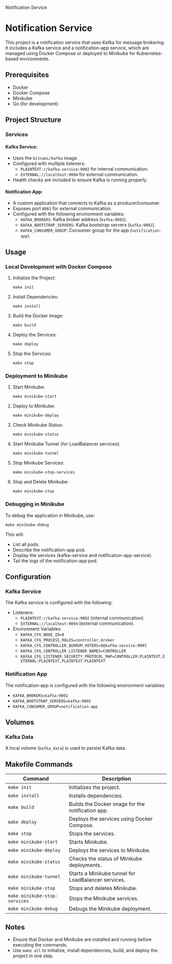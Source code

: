 Notification Service
# Notification Service

This project is a notification service that uses Kafka for message brokering. It includes a Kafka service and a notification-app service, which are managed using Docker Compose or deployed to Minikube for Kubernetes-based environments.

## Prerequisites
- Docker
- Docker Compose
- Minikube
- Go (for development)

## Project Structure
### Services
#### Kafka Service:
- Uses the `bitnami/kafka` image.
- Configured with multiple listeners:
    - `PLAINTEXT://kafka-service:9092` for internal communication.
    - `EXTERNAL://localhost:9094` for external communication.
- Health checks are included to ensure Kafka is running properly.

#### Notification App:
- A custom application that connects to Kafka as a producer/consumer.
- Exposes port `8081` for external communication.
- Configured with the following environment variables:
    - `KAFKA_BROKERS`: Kafka broker address (`kafka:9092`).
    - `KAFKA_BOOTSTRAP_SERVERS`: Kafka bootstrap servers (`kafka:9092`).
    - `KAFKA_CONSUMER_GROUP`: Consumer group for the app (`notification-app`).

## Usage
### Local Development with Docker Compose
1. Initialize the Project:
     ```
     make init
     ```

2. Install Dependencies:
     ```
     make install
     ```

3. Build the Docker Image:
     ```
     make build
     ```

4. Deploy the Services:
     ```
     make deploy
     ```

5. Stop the Services:
     ```
     make stop
     ```

### Deployment to Minikube
1. Start Minikube:
     ```
     make minikube-start
     ```

2. Deploy to Minikube:
     ```
     make minikube-deploy
     ```

3. Check Minikube Status:
     ```
     make minikube-status
     ```

4. Start Minikube Tunnel (for LoadBalancer services):
     ```
     make minikube-tunnel
     ```

5. Stop Minikube Services:
     ```
     make minikube-stop-services
     ```

6. Stop and Delete Minikube:
     ```
     make minikube-stop
     ```

### Debugging in Minikube
To debug the application in Minikube, use:
```
make minikube-debug
```

This will:
- List all pods.
- Describe the notification-app pod.
- Display the services (kafka-service and notification-app-service).
- Tail the logs of the notification-app pod.

## Configuration
### Kafka Service
The Kafka service is configured with the following:
- Listeners:
    - `PLAINTEXT://kafka-service:9092` (internal communication).
    - `EXTERNAL://localhost:9094` (external communication).
- Environment Variables:
    - `KAFKA_CFG_NODE_ID=0`
    - `KAFKA_CFG_PROCESS_ROLES=controller,broker`
    - `KAFKA_CFG_CONTROLLER_QUORUM_VOTERS=0@kafka-service:9093`
    - `KAFKA_CFG_CONTROLLER_LISTENER_NAMES=CONTROLLER`
    - `KAFKA_CFG_LISTENER_SECURITY_PROTOCOL_MAP=CONTROLLER:PLAINTEXT,EXTERNAL:PLAINTEXT,PLAINTEXT:PLAINTEXT`

### Notification App
The notification-app is configured with the following environment variables:
- `KAFKA_BROKERS=kafka:9092`
- `KAFKA_BOOTSTRAP_SERVERS=kafka:9092`
- `KAFKA_CONSUMER_GROUP=notification-app`

## Volumes
### Kafka Data
A local volume (`kafka_data`) is used to persist Kafka data.

## Makefile Commands
| Command | Description |
|---------|-------------|
| `make init` | Initializes the project. |
| `make install` | Installs dependencies. |
| `make build` | Builds the Docker image for the notification app. |
| `make deploy` | Deploys the services using Docker Compose. |
| `make stop` | Stops the services. |
| `make minikube-start` | Starts Minikube. |
| `make minikube-deploy` | Deploys the services to Minikube. |
| `make minikube-status` | Checks the status of Minikube deployments. |
| `make minikube-tunnel` | Starts a Minikube tunnel for LoadBalancer services. |
| `make minikube-stop` | Stops and deletes Minikube. |
| `make minikube-stop-services` | Stops the Minikube services. |
| `make minikube-debug` | Debugs the Minikube deployment. |

## Notes
- Ensure that Docker and Minikube are installed and running before executing the commands.
- Use `make all` to initialize, install dependencies, build, and deploy the project in one step.
